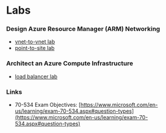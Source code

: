 # Labs
### Design Azure Resource Manager (ARM) Networking

* [vnet-to-vnet lab](https://github.com/michaelsrichter/70534ExamPrep/tree/master/Labs/vnet-to-vnet)
* [point-to-site lab](https://github.com/michaelsrichter/70534ExamPrep/tree/master/Labs/point-to-site)

### Architect an Azure Compute Infrastructure

* [load balancer lab](https://github.com/michaelsrichter/70534ExamPrep/tree/master/Labs/loadbalancer)

### Links
* 70-534 Exam Objectives: [https://www.microsoft.com/en-us/learning/exam-70-534.aspx#question-types](https://www.microsoft.com/en-us/learning/exam-70-534.aspx#question-types)